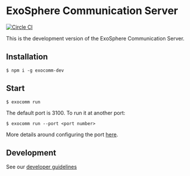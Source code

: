 # ExoSphere Communication Server

[![Circle CI](https://circleci.com/gh/Originate/exocomm-dev.svg?style=shield&circle-token=0f68f90da677a3c5bffc88d9d41910c00f10b81e)](https://circleci.com/gh/Originate/exocomm-dev)

This is the development version of the ExoSphere Communication Server.


## Installation

```
$ npm i -g exocomm-dev
```


## Start

```
$ exocomm run
```

The default port is 3100. To run it at another port:

```
$ exocomm run --port <port number>
```

More details around configuring the port [here](features/configuring-the-port.feature).


## Development

See our [developer guidelines](CONTRIBUTING.md)
